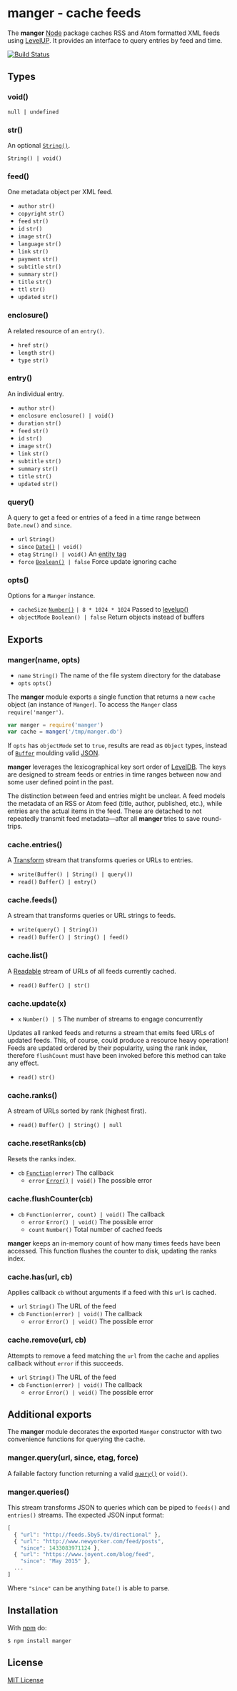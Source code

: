# manger - cache feeds

The **manger** [Node](http://nodejs.org/) package caches RSS and Atom formatted XML feeds using [LevelUP](https://github.com/rvagg/node-levelup). It provides an interface to query entries by feed and time.

[![Build Status](https://secure.travis-ci.org/michaelnisi/manger.svg)](http://travis-ci.org/michaelnisi/manger)

## Types

### void()

`null | undefined`

### str()

An optional [`String()`](https://developer.mozilla.org/en-US/docs/Web/JavaScript/Reference/Global_Objects/String).

`String() | void()`

### feed()

One metadata object per XML feed.

- `author` `str()`
- `copyright` `str()`
- `feed` `str()`
- `id` `str()`
- `image` `str()`
- `language` `str()`
- `link` `str()`
- `payment` `str()`
- `subtitle` `str()`
- `summary` `str()`
- `title` `str()`
- `ttl` `str()`
- `updated` `str()`

### enclosure()

A related resource of an `entry()`.

- `href` `str()`
- `length` `str()`
- `type` `str()`

### entry()

An individual entry.

- `author` `str()`
- `enclosure enclosure() | void()`
- `duration` `str()`
- `feed` `str()`
- `id` `str()`
- `image` `str()`
- `link` `str()`
- `subtitle` `str()`
- `summary` `str()`
- `title` `str()`
- `updated` `str()`

### query()

A query to get a feed or entries of a feed in a time range between `Date.now()` and `since`.

- `url` `String()`
- `since` [`Date()`](https://developer.mozilla.org/en/docs/Web/JavaScript/Reference/Global_Objects/Date) `| void()`
- `etag` `String() | void()` An [entity tag](http://en.wikipedia.org/wiki/HTTP_ETag)
- `force` [`Boolean()`](https://developer.mozilla.org/en-US/docs/Web/JavaScript/Reference/Global_Objects/Boolean)` | false` Force update ignoring cache

### opts()

Options for a `Manger` instance.

- `cacheSize` [`Number()`](https://developer.mozilla.org/en-US/docs/Web/JavaScript/Reference/Global_Objects/Number) `| 8 * 1024 * 1024` Passed to [levelup()](https://github.com/Level/levelup#ctor)
- `objectMode` `Boolean() | false` Return objects instead of buffers

## Exports

### manger(name, opts)

- `name` `String()` The name of the file system directory for the database
- `opts` `opts()`

The **manger** module exports a single function that returns a new `cache` object (an instance of `Manger`). To access the `Manger` class `require('manger')`.

```js
var manger = require('manger')
var cache = manger('/tmp/manger.db')
```

If `opts` has `objectMode` set to `true`, results are read as `Object` types, instead of [`Buffer`](https://nodejs.org/api/buffer.html) moulding valid [JSON](http://json.org/).

**manger** leverages the lexicographical key sort order of [LevelDB](http://leveldb.org/). The keys are designed to stream feeds or entries in time ranges between now and some user defined point in the past.

The distinction between feed and entries might be unclear. A feed models the metadata of an RSS or Atom feed (title, author, published, etc.), while entries are the actual items in the feed. These are detached to not repeatedly transmit feed metadata—after all **manger** tries to save round-trips.

### cache.entries()

A [Transform](http://nodejs.org/api/stream.html#stream_class_stream_transform) stream that transforms queries or URLs to entries.

- `write(Buffer() | String() | query())`
- `read()` `Buffer() | entry()`

### cache.feeds()

A stream that transforms queries or URL strings to feeds.

- `write(query() | String())`
- `read()` `Buffer() | String() | feed()`

### cache.list()

A [Readable](http://nodejs.org/api/stream.html#stream_class_stream_readable_1) stream of URLs of all feeds currently cached.

- `read()` `Buffer() | str()`

### cache.update(x)

- `x` `Number() | 5` The number of streams to engage concurrently

Updates all ranked feeds and returns a stream that emits feed URLs of updated feeds. This, of course, could produce a resource heavy operation! Feeds are updated ordered by their popularity, using the rank index, therefore `flushCount` must have been invoked before this method can take any effect.

- `read()` `str()`

### cache.ranks()

A stream of URLs sorted by rank (highest first).

- `read()` `Buffer() | String() | null`

### cache.resetRanks(cb)

Resets the ranks index.

- `cb` [`Function`](https://developer.mozilla.org/en-US/docs/Web/JavaScript/Reference/Global_Objects/Function)`(error)` The callback
  - `error` [`Error()`](https://developer.mozilla.org/en-US/docs/Web/JavaScript/Reference/Global_Objects/Error) `| void()` The possible error

### cache.flushCounter(cb)

- `cb` `Function(error, count) | void()` The callback
  - `error` `Error() | void()` The possible error
  - `count` `Number()` Total number of cached feeds

**manger** keeps an in-memory count of how many times feeds have been accessed. This function flushes the counter to disk, updating the ranks index.

### cache.has(url, cb)

Applies callback `cb` without arguments if a feed with this `url` is cached.

- `url` `String()` The URL of the feed
- `cb` `Function(error) | void()` The callback
  - `error` `Error() | void()` The possible error

### cache.remove(url, cb)

Attempts to remove a feed matching the `url` from the cache and applies callback without `error` if this succeeds.

- `url` `String()` The URL of the feed
- `cb` `Function(error) | void()` The callback
  - `error` `Error() | void()` The possible error

## Additional exports

The **manger** module decorates the exported `Manger` constructor with two convenience functions for querying the cache.

### manger.query(url, since, etag, force)

A failable factory function returning a valid [`query()`](#query) or `void()`.

### manger.queries()

This stream transforms JSON to queries which can be piped to `feeds()` and `entries()` streams. The expected JSON input format:

```js
[
  { "url": "http://feeds.5by5.tv/directional" },
  { "url": "http://www.newyorker.com/feed/posts",
    "since": 1433083971124 },
  { "url": "https://www.joyent.com/blog/feed",
    "since": "May 2015" },
  ...
]
```

Where `"since"` can be anything `Date()` is able to parse.

## Installation

With [npm](https://npmjs.org/package/manger) do:

```
$ npm install manger
```

## License

[MIT License](https://raw.github.com/michaelnisi/manger/master/LICENSE)

